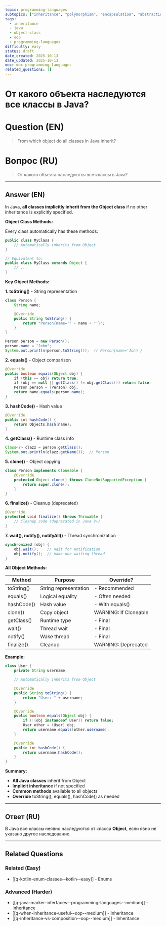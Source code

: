 ```yaml
---
topic: programming-languages
subtopics: ["inheritance", "polymorphism", "encapsulation", "abstraction", "classes"]
tags:
  - inheritance
  - java
  - object-class
  - oop
  - programming-languages
difficulty: easy
status: draft
date_created: 2025-10-13
date_updated: 2025-10-13
moc: moc-programming-languages
related_questions: []
---
```


# От какого объекта наследуются все классы в Java?

# Question (EN)
> From which object do all classes in Java inherit?

# Вопрос (RU)
> От какого объекта наследуются все классы в Java?

---

## Answer (EN)

In Java, **all classes implicitly inherit from the Object class** if no other inheritance is explicitly specified.

**Object Class Methods:**

Every class automatically has these methods:

```java
public class MyClass {
    // Automatically inherits from Object
}

// Equivalent to:
public class MyClass extends Object {
    // ...
}
```

**Key Object Methods:**

**1. toString()** - String representation

```java
class Person {
    String name;

    @Override
    public String toString() {
        return "Person{name='" + name + "'}";
    }
}

Person person = new Person();
person.name = "John";
System.out.println(person.toString());  // Person{name='John'}
```

**2. equals()** - Object comparison

```java
@Override
public boolean equals(Object obj) {
    if (this == obj) return true;
    if (obj == null || getClass() != obj.getClass()) return false;
    Person person = (Person) obj;
    return name.equals(person.name);
}
```

**3. hashCode()** - Hash value

```java
@Override
public int hashCode() {
    return Objects.hash(name);
}
```

**4. getClass()** - Runtime class info

```java
Class<?> clazz = person.getClass();
System.out.println(clazz.getName());  // Person
```

**5. clone()** - Object copying

```java
class Person implements Cloneable {
    @Override
    protected Object clone() throws CloneNotSupportedException {
        return super.clone();
    }
}
```

**6. finalize()** - Cleanup (deprecated)

```java
@Override
protected void finalize() throws Throwable {
    // Cleanup code (deprecated in Java 9+)
}
```

**7. wait(), notify(), notifyAll()** - Thread synchronization

```java
synchronized (obj) {
    obj.wait();    // Wait for notification
    obj.notify();  // Wake one waiting thread
}
```

**All Object Methods:**

| Method | Purpose | Override? |
|--------|---------|-----------|
| toString() | String representation | - Recommended |
| equals() | Logical equality | - Often needed |
| hashCode() | Hash value | - With equals() |
| clone() | Copy object | WARNING: If Cloneable |
| getClass() | Runtime type | - Final |
| wait() | Thread wait | - Final |
| notify() | Wake thread | - Final |
| finalize() | Cleanup | WARNING: Deprecated |

**Example:**

```java
class User {
    private String username;

    // Automatically inherits from Object

    @Override
    public String toString() {
        return "User: " + username;
    }

    @Override
    public boolean equals(Object obj) {
        if (!(obj instanceof User)) return false;
        User other = (User) obj;
        return username.equals(other.username);
    }

    @Override
    public int hashCode() {
        return username.hashCode();
    }
}
```

**Summary:**

- **All Java classes** inherit from Object
- **Implicit inheritance** if not specified
- **Common methods** available to all objects
- **Override** toString(), equals(), hashCode() as needed

---

## Ответ (RU)

В Java все классы неявно наследуются от класса **Object**, если явно не указано другое наследование.


---

## Related Questions

### Related (Easy)
- [[q-kotlin-enum-classes--kotlin--easy]] - Enums

### Advanced (Harder)
- [[q-java-marker-interfaces--programming-languages--medium]] - Inheritance
- [[q-when-inheritance-useful--oop--medium]] - Inheritance
- [[q-inheritance-vs-composition--oop--medium]] - Inheritance
